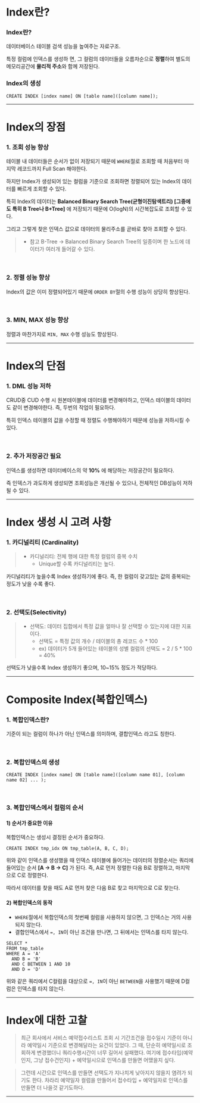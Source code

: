 # Index란?
### Index란?
 데이터베이스 테이블 검색 성능을 높여주는 자료구조.

특정 컬럼에 인덱스를 생성하 면, 그 컬럼의 데이터들을 오름차순으로 **정렬**하여 별도의 메모리공간에 **물리적 주소**와 함께 저장된다.
<br>

### Index의 생성

``` 
CREATE INDEX [index name] ON [table name]([column name]);
```

<hr>

# Index의 장점

### 1. 조회 성능 향상

테이블 내 데이터들은 순서가 없이 저장되기 때문에 `WHERE`절로 조회할 때 처음부터 마지막 레코드까지 Full Scan 해야한다.

하지만 Index가 생성되어 있는 컬럼을 기준으로 조회하면 정렬되어 있는 Index의 데이터를 빠르게 조회할 수 있다.

특히 Index의 데이터는 **Balanced Binary Search Tree(균형이진탐색트리) [그중에도 특히 B Tree나 B+Tree]** 에 저장되기 때문에 O(logN)의 시간복잡도로 조회할 수 있다. 

그리고 그렇게 찾은 인덱스 값으로 데이터의 물리주소를 곧바로 찾아 조회할 수 있다.


> - 참고
>  B-Tree -> Balanced Binary Search Tree의 일종이며 한 노드에 데이터가 여러개 들어갈 수 있다.

<br>

### 2. 정렬 성능 향상

Index의 값은 이미 정렬되어있기 때문에 `ORDER BY`절의 수행 성능이 상당히 향상된다.

<br>

### 3. MIN, MAX 성능 향상
정렬과 마찬가지로 `MIN, MAX` 수행 성능도 향상된다.


<hr>

# Index의 단점

### 1. DML 성능 저하
CRUD중 CUD 수행 시 원본테이블에 데이터를 변경해야하고, 인덱스 테이블의 데이터도 같이 변경해야한다. 즉, 두번의 작업이 필요하다.

특히 인덱스 테이블의 값을 수정할 때 정렬도 수행해야하기 때문에 성능을 저하시킬 수 있다.

<br>

### 2. 추가 저장공간 필요

인덱스를 생성하면 데이터베이스의 약 **10%** 에 해당하는 저장공간이 필요하다.

즉 인덱스가 과도하게 생성되면 조회성능은 개선될 수 있으나, 전체적인 DB성능이 저하될 수 있다.

<hr>

# Index 생성 시 고려 사항

### 1. 카디널리티 (Cardinality)

> * 카디널리티: 전체 행에 대한 특정 컬럼의 중복 수치
>    - Unique할 수록 카디널리티는 높다.

카디널리티가 높을수록 Index 생성하기에 좋다. 즉, 한 컬럼이 갖고있는 값의 중복되는 정도가 낮을 수록 좋다.

<br>

### 2. 선택도(Selectivity)

> * 선택도: 데이터 집합에서 특정 값을 얼마나 잘 선택할 수 있는지에 대한 지표이다.
>    - 선택도 = 특정 값의 개수 / 테이블의 총 레코드 수 * 100
>    - ex) 데이터가 5개 들어있는 테이블의 성별 컬럼의 선택도 = 2 / 5 * 100 = 40%

선택도가 낮을수록 Index 생성하기 좋으며, 10~15% 정도가 적당하다.

<hr>

# Composite Index(복합인덱스)

### 1. 복합인덱스란?
 기준이 되는 컬럼이 하나가 아닌 인덱스를 의미하며, 결합인덱스 라고도 칭한다.

<br>

### 2. 복합인덱스의 생성

``` 
CREATE INDEX [index name] ON [table name]([column name 01], [column name 02] ... );
```

<br>

### 3. 복합인덱스에서 컬럼의 순서

#### 1) 순서가 중요한 이유
복합인덱스는 생성시 결정된 순서가 중요하다.

`CREATE INDEX tmp_idx ON tmp_table(A, B, C, D);`

위와 같이 인덱스를 생성했을 때 인덱스 테이블에 들어가는 데이터의 정렬순서는 쿼리에 들어있는 순서 **[A -> B -> C]** 가 된다.
즉, A로 먼저 정렬한 다음 B로 정렬하고, 마지막으로 C로 정렬한다.

따라서 데이터를 찾을 때도 A로 먼저 찾은 다음 B로 찾고 마지막으로 C로 찾는다.
<br>

#### 2) 복합인덱스의 동작
- `WHERE`절에서 복합인덱스의 첫번째 컬럼을 사용하지 않으면, 그 인덱스는 거의 사용되지 않는다.
- 결합인덱스에서 `=, IN`이 아닌 조건을 만나면, 그 뒤에서는 인덱스를 타지 않는다.
```
SELECT *
FROM tmp_table
WHERE A = 'A'
  AND B = 'B'
  AND C BETWEEN 1 AND 10
  AND D = 'D'
```
위와 같은 쿼리에서 C컬럼을 대상으로 `=, IN`이 아닌 `BETWEEN`을 사용했기 때문에 D컬럼은 인덱스를 타지 않는다.

<hr>

# Index에 대한 고찰
> 최근 회사에서 서비스 예약접수리스트 조회 시 기간조건을 접수일시 기준이 아니라 예약일시 기준으로 변경해달라는 요건이 있었다.
그 때, 단순히 예약일시로 조회하게 변경했더니 쿼리수행시간이 너무 길어서 실패했다.
여기에 접수타입(예약인지, 그냥 접수건인지) + 예약일시으로 인덱스를 만들면 어땠을지 싶다.

> 그런데 시간으로 인덱스를 만들면 선택도가 지나치게 낮아지지 않을지 염려가 되기도 한다. 
차라리 예약일자 컬럼을 만들어서 접수타입 + 예약일자로 인덱스를 만들면 더 나을것 같기도하다. 

<hr>